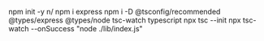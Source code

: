 npm init -y n/
npm i express
npm i -D @tsconfig/recommended @types/express @types/node tsc-watch typescript
npx tsc --init
npx tsc-watch --onSuccess \"node ./lib/index.js\"
